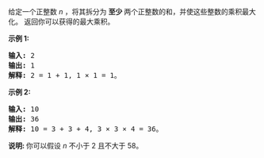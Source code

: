 <html>
 <body>
  <p>
   给定一个正整数
   <em>
    n
   </em>
   ，将其拆分为
   <strong>
    至少
   </strong>
   两个正整数的和，并使这些整数的乘积最大化。 返回你可以获得的最大乘积。
  </p>
  <p>
   <strong>
    示例 1:
   </strong>
  </p>
  <pre><strong>输入: </strong>2
<strong>输出: </strong>1
<strong>解释: </strong>2 = 1 + 1, 1 × 1 = 1。</pre>
  <p>
   <strong>
    示例 2:
   </strong>
  </p>
  <pre><strong>输入: </strong>10
<strong>输出: </strong>36
<strong>解释: </strong>10 = 3 + 3 + 4, 3 × 3 × 4 = 36。</pre>
  <p>
   <strong>
    说明:
   </strong>
   你可以假设
   <em>
    n
   </em>
   不小于 2 且不大于 58。
  </p>
 </body>
</html>